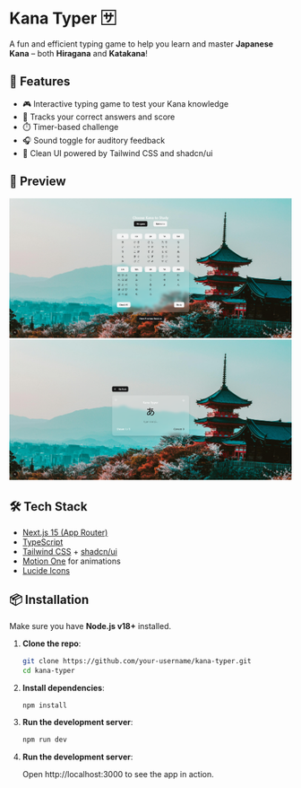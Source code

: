 # Kana Typer 🈂️

A fun and efficient typing game to help you learn and master **Japanese Kana** – both **Hiragana** and **Katakana**!

## 🚀 Features

- 🎮 Interactive typing game to test your Kana knowledge
- 🧠 Tracks your correct answers and score
- ⏱️ Timer-based challenge
- 🎧 Sound toggle for auditory feedback
- 🎨 Clean UI powered by Tailwind CSS and shadcn/ui

## 📸 Preview

![Preview](public/images/settings.png)
![Preview](public/images/game.png)

## 🛠️ Tech Stack

- [Next.js 15 (App Router)](https://nextjs.org)
- [TypeScript](https://www.typescriptlang.org/)
- [Tailwind CSS](https://tailwindcss.com/) + [shadcn/ui](https://ui.shadcn.com/)
- [Motion One](https://motion.dev/) for animations
- [Lucide Icons](https://lucide.dev/)

## 📦 Installation

Make sure you have **Node.js v18+** installed.

1. **Clone the repo**:

   ```bash
   git clone https://github.com/your-username/kana-typer.git
   cd kana-typer

   ```

2. **Install dependencies**:

   ```bash
   npm install

   ```

3. **Run the development server**:

   ```bash
   npm run dev
   ```

4. **Run the development server**:

   Open http://localhost:3000 to see the app in action.
